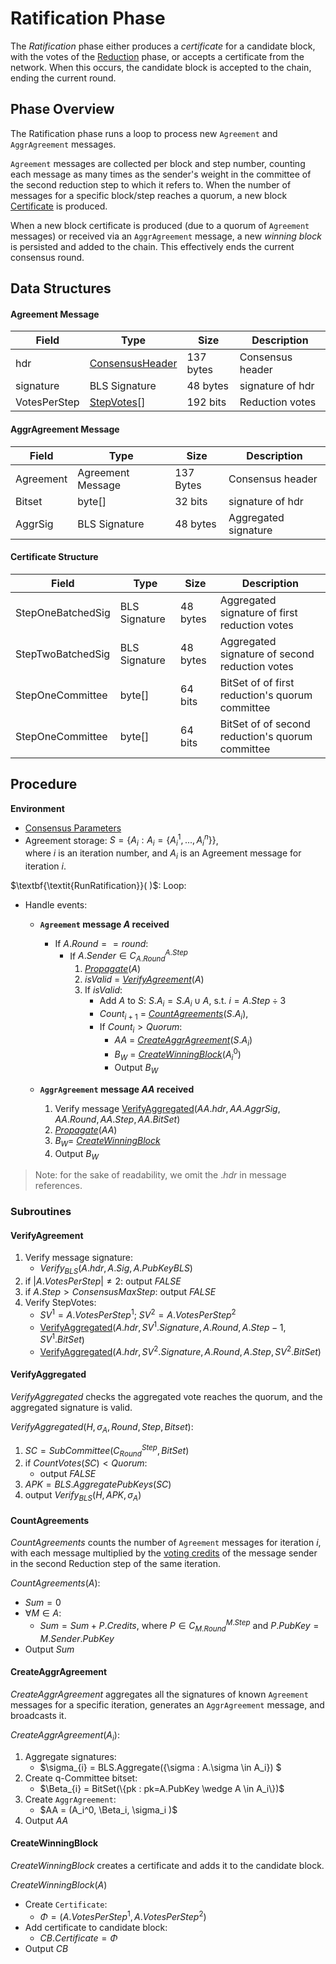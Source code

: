 # Ratification Phase
The *Ratification* phase either produces a *certificate* for a candidate block, with the votes of the [Reduction](../reduction/) phase, or accepts a certificate from the network. When this occurs, the candidate block is accepted to the chain, ending the current round.

## Phase Overview
The Ratification phase runs a loop to process new `Agreement` and `AggrAgreement` messages.

`Agreement` messages are collected per block and step number, counting each message as many times as the sender's weight in the committee of the second reduction step to which it refers to.
When the number of messages for a specific block/step reaches a quorum, a new block [Certificate][cert] is produced.

When a new block certificate is produced (due to a quorum of `Agreement` messages) or received via an `AggrAgreement` message, a new *winning block* is persisted and added to the chain. 
This effectively ends the current consensus round.

## Data Structures
#### Agreement Message
| Field        | Type                   | Size      | Description       |
|--------------|------------------------|-----------|-------------------|
| hdr          | [ConsensusHeader][hdr] | 137 bytes | Consensus header  |
| signature    | BLS Signature          | 48 bytes  | signature of hdr  |
| VotesPerStep | [StepVotes][sv][]      | 192 bits  | Reduction votes   |

#### AggrAgreement Message
| Field     | Type          | Size      | Description          |
|-----------|---------------|-----------|----------------------|
| Agreement | Agreement Message | 137 Bytes | Consensus header     |
| Bitset    | byte[]        | 32 bits   | signature of hdr     |
| AggrSig   | BLS Signature | 48 bytes  | Aggregated signature |

#### Certificate Structure
| Field             | Type          | Size     | Description                                      |
|-------------------|---------------|----------|--------------------------------------------------|
| StepOneBatchedSig | BLS Signature | 48 bytes | Aggregated signature of first reduction votes    |
| StepTwoBatchedSig | BLS Signature | 48 bytes | Aggregated signature of second reduction votes   |
| StepOneCommittee  | byte[]        | 64 bits  | BitSet of of first reduction's quorum committee  |
| StepOneCommittee  | byte[]        | 64 bits  | BitSet of of second reduction's quorum committee |

## Procedure

**Environment**
- [Consensus Parameters][cparams]
- Agreement storage:
  $S = \{A_i: A_i = \{A_i^1,..., A_i^n\}\}$, \
  where $i$ is an iteration number, and $A_i$ is an Agreement message for iteration $i$.


$\textbf{\textit{RunRatification}}( )$:
Loop:
 - Handle events:
   - **`Agreement` message $A$ received**
     - If $A.Round == round$:
       - If $A.Sender \in C_{A.Round}^{A.Step}$
          1. [*Propagate*]()($A$)
          2. $isValid$ = [*VerifyAgreement*](#verifyagreement)($A$)
          3. If $isValid$:
             - Add $A$ to $S$:
               $S.A_i = S.A_i \cup A$, s.t. $i = A.Step \div 3$
             - $Count_{i+1}$ = [*CountAgreements*]()($S.A_i$),
             - If $Count_{i} > Quorum$:
               - $AA$ = [*CreateAggrAgreement*](#sendaggragreement)($S.A_i$)
               - $B_W$ = [*CreateWinningBlock*](#createwinningblock)($A_i^0$)
               - Output $B_W$

   - **`AggrAgreement` message $AA$ received**
     1. Verify message
        [VerifyAggregated]()($AA.hdr, AA.AggrSig, AA.Round, AA.Step, AA.BitSet$)
     2. [*Propagate*]()($AA$)
     3. $B_W =$ [*CreateWinningBlock*]($AA.Agreement$)
     4. Output $B_W$

> Note: for the sake of readability, we omit the $.hdr$ in message references.

### Subroutines

#### VerifyAgreement
1. Verify message signature:
   - $Verify_{BLS}(A.hdr, A.Sig, A.PubKeyBLS)$
2. if $|A.VotesPerStep| \ne 2$: output $FALSE$
3. if $A.Step > ConsensusMaxStep$: output $FALSE$
4. Verify StepVotes:
   - $SV^1 {=} A.VotesPerStep^1$; $SV^2 {=} A.VotesPerStep^2$
   - [VerifyAggregated]()($A.hdr, SV^1.Signature, A.Round, A.Step{-}1, SV^1.BitSet$)
   - [VerifyAggregated]()($A.hdr, SV^2.Signature, A.Round, A.Step, SV^2.BitSet$)

#### VerifyAggregated
$VerifyAggregated$ checks the aggregated vote reaches the quorum, and the aggregated signature is valid.

$VerifyAggregated(H, \sigma_A, Round, Step, Bitset)$:
1. $SC = SubCommittee(C_{Round}^{{Step}}, BitSet)$
2. if $CountVotes(SC) \lt Quorum$:
   - output $FALSE$
3. $APK = BLS.AggregatePubKeys(SC)$
4. output $Verify_{BLS}(H, APK, \sigma_A)$


#### CountAgreements
$CountAgreements$ counts the number of `Agreement` messages for iteration $i$, with each message multiplied by the [voting credits](../sortition/README.md#voting-committees) of the message sender in the second Reduction step of the same iteration.

$CountAgreements(A):$
  - $Sum = 0$
  - $\forall M \in A$:
    - $Sum = Sum + P.Credits$,
    where $P \in C_{M.Round}^{M.Step}$ and $P.PubKey=M.Sender.PubKey$
  - Output $Sum$

#### CreateAggrAgreement
*CreateAggrAgreement* aggregates all the signatures of known `Agreement` messages for a specific iteration, generates an `AggrAgreement` message, and broadcasts it.

$CreateAggrAgreement(A_i)$:
 1. Aggregate signatures: 
    - $\sigma_{i} = BLS.Aggregate(\{\sigma : A.\sigma \in A_i\}) $
 2. Create q-Committee bitset:
    - $\Beta_{i} = BitSet(\{pk : pk=A.PubKey \wedge A \in A_i\})$
 3. Create `AggrAgreement`:
    - $AA = (A_i^0, \Beta_i, \sigma_i )$
 4. Output $AA$


#### CreateWinningBlock
*CreateWinningBlock* creates a certificate and adds it to the candidate block.

$CreateWinningBlock(A)$
  - Create `Certificate`:
    - $\Phi = (A.VotesPerStep^1, A.VotesPerStep^2)$
  - Add certificate to candidate block:
    - $CB.Certificate = \Phi$
  - Output $CB$

<!------------------------- LINKS ------------------------->
[hdr]: ../README.md#consensus-message-header
[sv]: ../reduction/README.md#stepvotes
[cert]: #certificate-structure
[cparams]: ../README.md#parameters